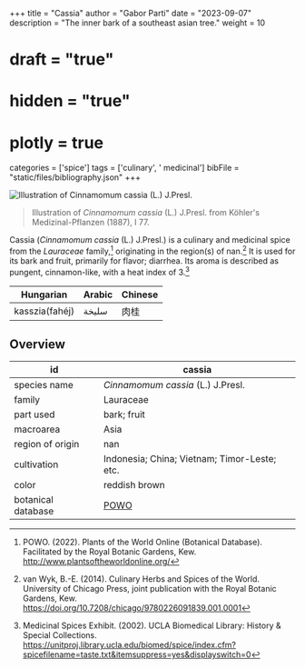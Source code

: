 +++
title = "Cassia"
author = "Gabor Parti"
date = "2023-09-07"
description = "The inner bark of a southeast asian tree."
weight = 10
# draft = "true"
# hidden = "true"
# plotly = true
categories = ['spice']
tags = ['culinary', ' medicinal']
bibFile = "static/files/bibliography.json"
+++

![Illustration of *Cinnamomum cassia* (L.) J.Presl.](/images/illustrations/cassia.png?width=25vw "Illustration of *Cinnamomum cassia* (L.) J.Presl. from Köhler's Medizinal-Pflanzen (1887), I 77.")

>Illustration of *Cinnamomum cassia* (L.) J.Presl. from Köhler's Medizinal-Pflanzen (1887), I 77.

Cassia (*Cinnamomum cassia* (L.) J.Presl.) is a culinary and medicinal spice from the *Lauraceae* family,[^powo] originating in the region(s) of nan.[^van_wyk_culinary_2014] It is used for its bark and fruit, primarily for flavor; diarrhea. Its aroma is described as pungent, cinnamon-like, with a heat index of 3.[^ucla_medicinal_2002]

|   Hungarian  |Arabic|Chinese|
|--------------|------|-------|
|kasszia(fahéj)| سليخة|   肉桂  |

## Overview

|        id        |                       cassia                      |
|------------------|---------------------------------------------------|
|   species name   |         *Cinnamomum cassia* (L.) J.Presl.         |
|      family      |                     Lauraceae                     |
|     part used    |                    bark; fruit                    |
|     macroarea    |                        Asia                       |
| region of origin |                        nan                        |
|    cultivation   |    Indonesia; China; Vietnam; Timor-Leste; etc.   |
|       color      |                   reddish brown                   |
|botanical database|[POWO](https://powo.science.kew.org/taxon/463288-1)|

[^powo]: POWO. (2022). Plants of the World Online (Botanical Database). Facilitated by the Royal Botanic Gardens, Kew. http://www.plantsoftheworldonline.org/
[^van_wyk_culinary_2014]: van Wyk, B.-E. (2014). Culinary Herbs and Spices of the World. University of Chicago Press, joint publication with the Royal Botanic Gardens, Kew. https://doi.org/10.7208/chicago/9780226091839.001.0001
[^ucla_medicinal_2002]: Medicinal Spices Exhibit. (2002). UCLA Biomedical Library: History & Special Collections. https://unitproj.library.ucla.edu/biomed/spice/index.cfm?spicefilename=taste.txt&itemsuppress=yes&displayswitch=0

